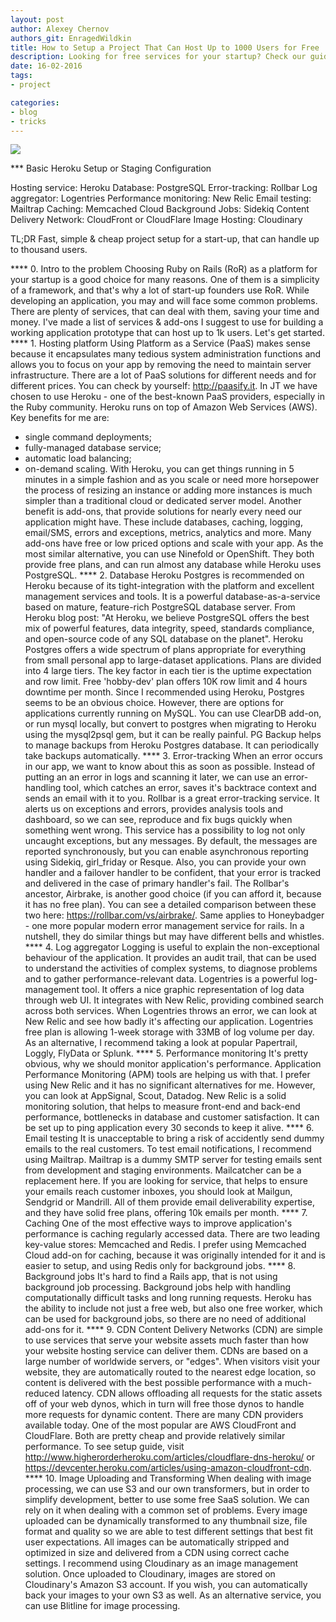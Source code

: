 ```yaml
---
layout: post
author: Alexey Chernov
authors_git: EnragedWildkin
title: How to Setup a Project That Can Host Up to 1000 Users for Free
description: Looking for free services for your startup? Check our guide about resources that allow to host up to 1000 users free of charge.
date: 16-02-2016
tags:
- project

categories:
- blog
- tricks
---
```


<img src="https://cloud.githubusercontent.com/assets/5908100/13075732/23305bac-d4b6-11e5-9e3d-8a22713c456e.jpg" class="left" style="margin-right: 1em;" />

*** Basic Heroku Setup or Staging Configuration

Hosting service: Heroku
Database: PostgreSQL
Error-tracking: Rollbar
Log aggregator: Logentries
Performance monitoring: New Relic
Email testing: Mailtrap
Caching: Memcached Cloud
Background Jobs: Sidekiq
Content Delivery Network: CloudFront or CloudFlare
Image Hosting: Cloudinary

TL;DR Fast, simple & cheap project setup for a start-up, that can handle up to thousand users.

<!--cut-->

**** 0. Intro to the problem
Choosing Ruby on Rails (RoR) as a platform for your startup is a good choice for many reasons. One of them is a simplicity of a framework, and that's why a lot of start-up founders use RoR.
While developing an application, you may and will face some common problems. There are plenty of services, that can deal with them, saving your time and money. I've made a list of services & add-ons I suggest to use for building a working application prototype that can host up to 1k users.
Let's get started.
**** 1. Hosting platform
Using Platform as a Service (PaaS) makes sense because it encapsulates many tedious system administration functions and allows you to focus on your app by removing the need to maintain server infrastructure.
There are a lot of PaaS solutions for different needs and for different prices. You can check by yourself: http://paasify.it. In JT we have chosen to use Heroku - one of the best-known PaaS providers, especially in the Ruby community.
Heroku runs on top of Amazon Web Services (AWS). Key benefits for me are:
- single command deployments;
- fully-managed database service;
- automatic load balancing;
- on-demand scaling.
With Heroku, you can get things running in 5 minutes in a simple fashion and as you scale or need more horsepower the process of resizing an instance or adding more instances is much simpler than a traditional cloud or dedicated server model.
Another benefit is add-ons, that provide solutions for nearly every need our application might have. These include databases, caching, logging, email/SMS, errors and exceptions, metrics, analytics and more. Many add-ons have free or low priced options and scale with your app.
As the most similar alternative, you can use Ninefold or OpenShift. They both provide free plans, and can run almost any database while Heroku uses PostgreSQL.
**** 2. Database
Heroku Postgres is recommended on Heroku because of its tight-integration with the platform and excellent management services and tools. It is a powerful database-as-a-service based on mature, feature-rich PostgreSQL database server. From Heroku blog post: "At Heroku, we believe PostgreSQL offers the best mix of powerful features, data integrity, speed, standards compliance, and open-source code of any SQL database on the planet".
Heroku Postgres offers a wide spectrum of plans appropriate for everything from small personal app to large-dataset applications. Plans are divided into 4 large tiers. The key factor in each tier is the uptime expectation and row limit. Free 'hobby-dev' plan offers 10K row limit and 4 hours downtime per month.
Since I recommended using Heroku, Postgres seems to be an obvious choice. However, there are options for applications currently running on MySQL. You can use ClearDB add-on, or run mysql locally, but convert to postgres when migrating to Heroku using the mysql2psql gem, but it can be really painful.
PG Backup helps to manage backups from Heroku Postgres database. It can periodically take backups automatically.
**** 3. Error-tracking
When an error occurs in our app, we want to know about this as soon as possible. Instead of putting an an error in logs and scanning it later, we can use an error-handling tool, which catches an error, saves it's backtrace context and sends an email with it to you.
Rollbar is a great error-tracking service. It alerts us on exceptions and errors, provides analysis tools and dashboard, so we can see, reproduce and fix bugs quickly when something went wrong. This service has a possibility to log not only uncaught exceptions, but any messages. By default, the messages are reported synchronously, but you can enable asynchronous reporting using Sidekiq, girl_friday or Resque. Also, you can provide your own handler and a failover handler to be confident, that your error is tracked and delivered in the case of primary handler's fail.
The Rollbar's ancestor, Airbrake, is another good choice (if you can afford it, because it has no free plan). You can see a detailed comparison between these two here: https://rollbar.com/vs/airbrake/. Same applies to Honeybadger - one more popular modern error management service for rails. In a nutshell, they do similar things but may have different bells and whistles.
**** 4. Log aggregator
Logging is useful to explain the non-exceptional behaviour of the application. It provides an audit trail, that can be used to understand the activities of complex systems, to diagnose problems and to gather performance-relevant data.
Logentries is a powerful log-management tool. It offers a nice graphic representation of log data through web UI. It integrates with New Relic, providing combined search across both services. When Logentries throws an error, we can look at New Relic and see how badly it's affecting our application.
Logentries free plan is allowing 1-week storage with 33MB of log volume per day. As an alternative, I recommend taking a look at popular Papertrail, Loggly, FlyData or Splunk.
**** 5. Performance monitoring
It's pretty obvious, why we should monitor application's performance. Application Performance Monitoring (APM) tools are helping us with that. I prefer using New Relic and it has no significant alternatives for me. However, you can look at AppSignal, Scout, Datadog.
New Relic is a solid monitoring solution, that helps to measure front-end and back-end performance, bottlenecks in database and customer satisfaction. It can be set up to ping application every 30 seconds to keep it alive.
**** 6. Email testing
It is unacceptable to bring a risk of accidently send dummy emails to the real customers. To test email notifications, I recommend using Mailtrap.
Mailtrap is a dummy SMTP server for testing emails sent from development and staging environments. Mailcatcher can be a replacement here.
If you are looking for service, that helps to ensure your emails reach customer inboxes, you should look at Mailgun, Sendgrid or Mandrill. All of them provide email deliverability expertise, and they have solid free plans, offering 10k emails per month.
**** 7. Caching
One of the most effective ways to improve application's performance is caching regularly accessed data.
There are two leading key-value stores: Memcached and Redis. I prefer using Memcached Cloud add-on for caching, because it was originally intended for it and is easier to setup, and using Redis only for background jobs.
**** 8. Background jobs
It's hard to find a Rails app, that is not using background job processing. Background jobs help with handling computationally difficult tasks and long running requests.
Heroku has the ability to include not just a free web, but also one free worker, which can be used for background jobs, so there are no need of additional add-ons for it.
**** 9. CDN
Content Delivery Networks (CDN) are simple to use services that serve your website assets much faster than how your website hosting service can deliver them. CDNs are based on a large number of worldwide servers, or "edges". When visitors visit your website, they are automatically routed to the nearest edge location, so content is delivered with the best possible performance with a much-reduced latency. CDN allows offloading all requests for the static assets off of your web dynos, which in turn will free those dynos to handle more requests for dynamic content.
There are many CDN providers available today. One of the most popular are AWS CloudFront and CloudFlare. Both are pretty cheap and provide relatively similar performance.
To see setup guide, visit http://www.higherorderheroku.com/articles/cloudflare-dns-heroku/ or https://devcenter.heroku.com/articles/using-amazon-cloudfront-cdn.
**** 10. Image Uploading and Transforming 
When dealing with image processing, we can use S3 and our own transformers, but in order to simplify development, better to use some free SaaS solution. We can rely on it when dealing with a common set of problems. Every image uploaded can be dynamically transformed to any thumbnail size, file format and quality so we are able to test different settings that best fit user expectations. All images can be automatically stripped and optimized in size and delivered from a CDN using correct cache settings.
I recommend using Cloudinary as an image management solution. Once uploaded to Cloudinary, images are stored on Cloudinary's Amazon S3 account. If you wish, you can automatically back your images to your own S3 as well.
As an alternative service, you can use Blitline for image processing.







